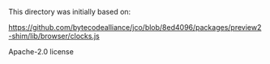 
This directory was initially based on:

https://github.com/bytecodealliance/jco/blob/8ed4096/packages/preview2-shim/lib/browser/clocks.js

Apache-2.0 license
